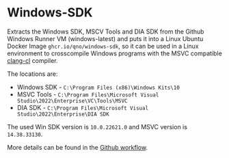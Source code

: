 # Windows-SDK
Extracts the Windows SDK, MSCV Tools and DIA SDK from the Github Windows Runner VM (windows-latest) and puts it into a Linux Ubuntu Docker Image `ghcr.io/qno/windows-sdk`, so it can be used in a Linux environment to crosscompile Windows programs with the MSVC compatible [clang-cl](https://clang.llvm.org/docs/UsersManual.html#clang-cl) compiler.

The locations are:
* Windows SDK - `C:\Program Files (x86)\Windows Kits\10`
* MSVC Tools  - `C:\Program Files\Microsoft Visual Studio\2022\Enterprise\VC\Tools\MSVC`
* DIA SDK     - `C:\Program Files\Microsoft Visual Studio\2022\Enterprise\DIA SDK`

The used Win SDK version is `10.0.22621.0` and MSVC version is `14.38.33130`.

More details can be found in the [Github workflow](https://github.com/qno/Windows-SDK/blob/main/.github/workflows/docker-publish.yml#L42).
